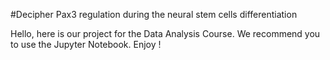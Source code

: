 #Decipher Pax3 regulation during the neural stem cells differentiation

Hello, here is our project for the Data Analysis Course. We recommend you to use the Jupyter Notebook.
Enjoy !
